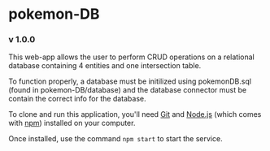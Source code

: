 # pokemon-DB
### v 1.0.0
This web-app allows the user to perform CRUD operations on a relational database containing 4 entities and one intersection table.

To function properly, a database must be initilized using pokemonDB.sql (found in pokemon-DB/database) and the database connector must be contain the correct info for the database.


To clone and run this application, you'll need [Git](https://git-scm.com) and [Node.js](https://nodejs.org/en/download/) (which comes with [npm](http://npmjs.com)) installed on your computer.

Once installed, use the command `npm start` to start the service.
